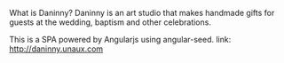 ﻿What is Daninny?
Daninny is an art studio that makes handmade gifts for guests at the wedding, baptism and other celebrations.

This is a SPA powered  by Angularjs using angular-seed.
link: http://daninny.unaux.com